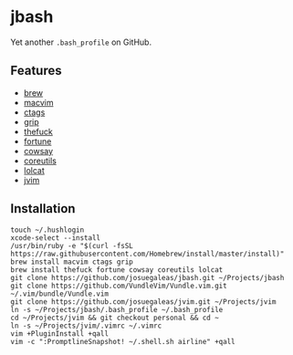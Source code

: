 # jbash
Yet another `.bash_profile` on GitHub.

## Features
* [brew](https://brew.sh/)
* [macvim](https://github.com/macvim-dev/macvim)
* [ctags](https://ctags.sourceforge.io/)
* [grip](https://github.com/joeyespo/grip)
* [thefuck](https://github.com/nvbn/thefuck)
* [fortune](https://www.ibiblio.org/pub/linux/games/amusements/fortune/!INDEX.html)
* [cowsay](https://github.com/tnalpgge/rank-amateur-cowsay)
* [coreutils](https://www.gnu.org/software/coreutils)
* [lolcat](https://github.com/busyloop/lolcat)
* [jvim](https://github.com/josuegaleas/jvim)

## Installation
```Shell
touch ~/.hushlogin
xcode-select --install
/usr/bin/ruby -e "$(curl -fsSL https://raw.githubusercontent.com/Homebrew/install/master/install)"
brew install macvim ctags grip
brew install thefuck fortune cowsay coreutils lolcat
git clone https://github.com/josuegaleas/jbash.git ~/Projects/jbash
git clone https://github.com/VundleVim/Vundle.vim.git ~/.vim/bundle/Vundle.vim
git clone https://github.com/josuegaleas/jvim.git ~/Projects/jvim
ln -s ~/Projects/jbash/.bash_profile ~/.bash_profile
cd ~/Projects/jvim && git checkout personal && cd ~
ln -s ~/Projects/jvim/.vimrc ~/.vimrc
vim +PluginInstall +qall
vim -c ":PromptlineSnapshot! ~/.shell.sh airline" +qall
```
